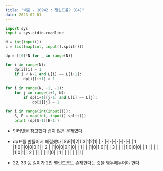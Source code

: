 ```yaml
---
title: "백준 - 10942 : 팰린드롬? (G4)"
date: 2023-02-01
---
```


```python
import sys
input = sys.stdin.readline

N = int(input())
L = list(map(int, input().split()))

dp = [[0]*N for _ in range(N)]

for i in range(N):
    dp[i][i] = 1
    if i < N-1 and L[i] == L[i+1]:
        dp[i][i+1] = 1

for i in range(N, -1, -1):
    for j in range(i+1, N):
        if dp[i+1][j-1] and L[i] == L[j]:
            dp[i][j] = 1

for i in range(int(input())):
    S, E = map(int, input().split())
    print (dp[S-1][E-1])
```

- 인터넷을 참고했다 쉽지 않은 문제였다
- dp표를 만들어서 해결했다
  |S\E|1|2|1|3|1|2|1|
  | - |-|-|-|-|-|-|-|
  | 1 |1|0|1|0|0|0|1|
  | 2 | |1|0|0|0|1|0|
  | 1 | | |1|0|1|0|1|
  | 3 | | | |1|0|0|0|
  | 1 | | | | |1|0|1|
  | 2 | | | | | |1|0|
  | 1 | | | | | | |1|

- 22, 33 등 길이가 2인 펠린드롬도 존재한다는 것을 염두해두어야 한다
